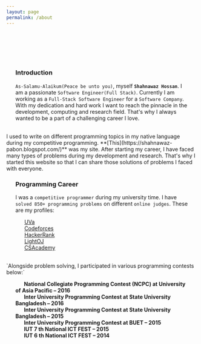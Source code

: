 ```yaml
---
layout: page
permalink: /about
---
```


<link rel="stylesheet" href="/jekyll-site/assets/css/about.css">

<style>
h3, p {
  max-width: 800px;
  padding: 0 1.5rem;
  margin-left: auto;
  margin-right: auto;
}



</style>

<!-- Header (SECTION 1/3) -->
<header class="masthead">
  <p class="masthead-intro"></p>
  <h1 class="masthead-heading"><span id="typed"></span></h1>
</header>

<script>
var typed = new Typed('#typed', {
  strings: ["Hi, I'm", "Shahnawaz Hossan", "Software Engineer(Full-Stack)", "Byte Trek Ltd."],
  typeSpeed: 60,
  backSpeed: 60,
  loop: true,
  startDelay: 500,
  cursorChar: '_'
});

</script>

<br/>
<br/>

<h3><i class="fas fa-user-tie"></i> Introduction</h3>

`As-Salamu-Alaikum(Peace be unto you)`, myself **`Shahnawaz Hossan`**. I am a passionate `Software Engineer(Full Stack)`. Currently I am working as a `Full-Stack Software Engineer` for a `Software Company`. With my dedication and hard work I want to reach the pinnacle in the development, computing and research field. That's why I always wanted to be a part of a challenging career I love.

<br/>
I used to write on different programming topics in my native language during my competitive programming. **[This](https://shahnawaz-pabon.blogspot.com/)** was my site. After starting my career, I have faced many types of problems during my development and research. That's why I started this website so that I can share those solutions of problems I faced with everyone.

<br/>
<h3><i class="fas fa-ribbon"></i> Programming Career</h3>

I was a `competitive programmer` during my university time. I have `solved 850+ programming problems` on different `online judges`. These are my profiles:

&nbsp;&nbsp;&nbsp;&nbsp;<i class="fas fa-pencil-alt"></i>&nbsp; [UVa](https://uhunt.onlinejudge.org/id/370372)<br/>
&nbsp;&nbsp;&nbsp;&nbsp;<i class="fas fa-pencil-alt"></i>&nbsp; [Codeforces](http://codeforces.com/profile/Back_To_School)<br/>
&nbsp;&nbsp;&nbsp;&nbsp;<i class="fas fa-pencil-alt"></i>&nbsp; [HackerRank](https://www.hackerrank.com/shahnawaz_pabon)<br/>
&nbsp;&nbsp;&nbsp;&nbsp;<i class="fas fa-pencil-alt"></i>&nbsp; [LightOJ](https://lightoj.com/user/shahnawaz-pabon)<br/>
&nbsp;&nbsp;&nbsp;&nbsp;<i class="fas fa-pencil-alt"></i>&nbsp; [CSAcademy](https://csacademy.com/user/TechTurtle)<br/>

<br/>
`Alongside problem solving, I participated in various programming contests
below:`

&nbsp;&nbsp;&nbsp;&nbsp;**<i class="fas fa-angle-right"></i>&nbsp; National Collegiate Programming Contest (NCPC) at University of Asia Pacific – 2016** <br/>
&nbsp;&nbsp;&nbsp;&nbsp;**<i class="fas fa-angle-right"></i>&nbsp; Inter University Programming Contest at State University Bangladesh – 2016** <br/>
&nbsp;&nbsp;&nbsp;&nbsp;**<i class="fas fa-angle-right"></i>&nbsp; Inter University Programming Contest at State University Bangladesh – 2015** <br/>
&nbsp;&nbsp;&nbsp;&nbsp;**<i class="fas fa-angle-right"></i>&nbsp; Inter University Programming Contest at BUET – 2015** <br/>
&nbsp;&nbsp;&nbsp;&nbsp;**<i class="fas fa-angle-right"></i>&nbsp; IUT 7 th National ICT FEST – 2015** <br/>
&nbsp;&nbsp;&nbsp;&nbsp;**<i class="fas fa-angle-right"></i>&nbsp; IUT 6 th National ICT FEST – 2014** <br/>
